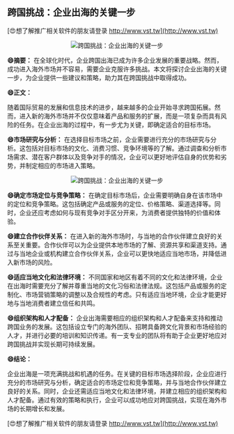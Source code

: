 ## **跨国挑战：企业出海的关键一步**

[😍想了解推广相关软件的朋友请登录 http://www.vst.tw](http://www.vst.tw)

 <center><img src="https://vst.tw/MP4/tuiguang/png/4.png" alt="跨国挑战：企业出海的关键一步"></center>

**😄摘要：**
在全球化时代，企业跨国出海已成为许多企业发展的重要战略。然而，成功进入海外市场并不容易，需要企业克服许多挑战。本文将探讨企业出海的关键一步，为企业提供一些建议和策略，助力其在跨国挑战中取得成功。

**😄正文：**

随着国际贸易的发展和信息技术的进步，越来越多的企业开始寻求跨国拓展。然而，进入新的海外市场并不仅仅意味着产品和服务的扩展，而是一项复杂而具有风险的任务。在企业出海的过程中，有一步尤为关键，即确定适合的目标市场。

**😄市场研究与分析：**
在选择目标市场之前，企业需要进行充分的市场研究与分析。这包括对目标市场的文化、消费习惯、竞争环境等的了解。通过调查和分析市场需求、潜在客户群体以及竞争对手的情况，企业可以更好地评估自身的优势和劣势，并制定相应的市场进入策略。

 <center><img src="https://vst.tw/MP4/tuiguang/png/7.png" alt="跨国挑战：企业出海的关键一步"></center>

**😄确定市场定位与竞争策略：**
在确定目标市场后，企业需要明确自身在该市场中的定位和竞争策略。这包括确定产品或服务的定位、价格策略、渠道选择等。同时，企业还应考虑如何与现有竞争对手区分开来，为消费者提供独特的价值和体验。

**😄建立合作伙伴关系：**
在进入新的海外市场时，与当地的合作伙伴建立良好的关系至关重要。合作伙伴可以为企业提供本地市场的了解、资源共享和渠道支持。通过与当地企业或机构建立合作伙伴关系，企业可以更快地适应当地市场，并降低进入新市场的风险。

**😄适应当地文化和法律环境：**
不同国家和地区有着不同的文化和法律环境，企业在出海时需要充分了解并尊重当地的文化习俗和法律法规。这包括产品或服务的定制化、市场营销策略的调整以及合规性的考虑。只有适应当地环境，企业才能更好地与当地消费者建立信任和共鸣。

**😄组织架构和人才配备：**
企业出海需要相应的组织架构和人才配备来支持和推动跨国业务的发展。这包括设立专门的海外团队、招聘具备跨文化背景和市场经验的人才，并进行必要的培训和知识传递。有一支专业的团队将有助于企业更好地应对跨国挑战并实现长期可持续发展。

**😄结论：**

企业出海是一项充满挑战和机遇的任务。在关键的目标市场选择阶段，企业应进行充分的市场研究与分析，确定适合的市场定位和竞争策略，并与当地合作伙伴建立良好的关系。同时，企业还需适应当地文化和法律环境，并建立相应的组织架构和人才配备。通过有效的策略和执行，企业可以成功地应对跨国挑战，实现在海外市场的长期增长和发展。

[😍想了解推广相关软件的朋友请登录 http://www.vst.tw](http://www.vst.tw)



